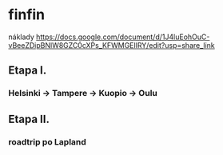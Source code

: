 # finfin

náklady https://docs.google.com/document/d/1J4luEohOuC-vBeeZDipBNlW8GZC0cXPs_KFWMGEIlRY/edit?usp=share_link

## Etapa I.
### Helsinki -> Tampere -> Kuopio -> Oulu

## Etapa II.
### roadtrip po Lapland
